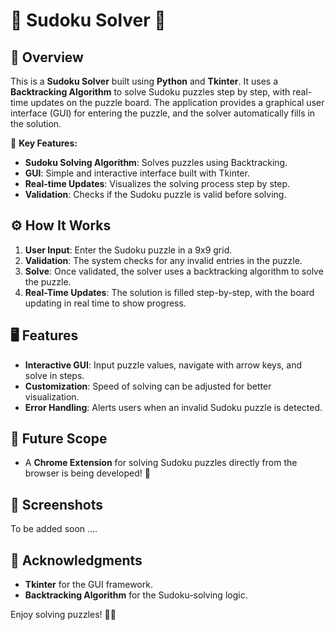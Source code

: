# 🧩 Sudoku Solver 🧩

## 📜 Overview
This is a **Sudoku Solver** built using **Python** and **Tkinter**. It uses a **Backtracking Algorithm** to solve Sudoku puzzles step by step, with real-time updates on the puzzle board. The application provides a graphical user interface (GUI) for entering the puzzle, and the solver automatically fills in the solution.

🔑 **Key Features:**
- **Sudoku Solving Algorithm**: Solves puzzles using Backtracking.
- **GUI**: Simple and interactive interface built with Tkinter.
- **Real-time Updates**: Visualizes the solving process step by step.
- **Validation**: Checks if the Sudoku puzzle is valid before solving.

## ⚙️ How It Works

1. **User Input**: Enter the Sudoku puzzle in a 9x9 grid.
2. **Validation**: The system checks for any invalid entries in the puzzle.
3. **Solve**: Once validated, the solver uses a backtracking algorithm to solve the puzzle.
4. **Real-Time Updates**: The solution is filled step-by-step, with the board updating in real time to show progress.

## 🖥️ Features

- **Interactive GUI**: Input puzzle values, navigate with arrow keys, and solve in steps.
- **Customization**: Speed of solving can be adjusted for better visualization.
- **Error Handling**: Alerts users when an invalid Sudoku puzzle is detected.

## 🎯 Future Scope
- A **Chrome Extension** for solving Sudoku puzzles directly from the browser is being developed! 🚀

## 📸 Screenshots

To be added soon ....

## 🤝 Acknowledgments

- **Tkinter** for the GUI framework.
- **Backtracking Algorithm** for the Sudoku-solving logic.

Enjoy solving puzzles! 🧩💡
